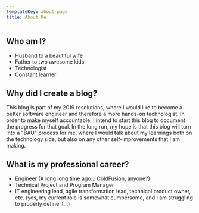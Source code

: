 ```yaml
---
templateKey: about-page
title: About Me
---
```

## Who am I?

* Husband to a beautiful wife
* Father to two awesome kids
* Technologist
* Constant learner

## Why did I create a blog?

This blog is part of my 2019 resolutions, where I would like to become a better software engineer and therefore a more hands-on technologist. In order to make myself accountable, I intend to start this blog to document the progress for that goal. In the long run, my hope is that this blog will turn into a "BAU" process for me, where I would talk about my learnings both on the technology side, but also on any other self-improvements that I am making.

## What is my professional career?

* Engineer (A long long time ago... ColdFusion, anyone?)
* Technical Project and Program Manager
* IT engineering lead, agile transformation lead, technical product owner, etc. (yes, my current role is somewhat cumbersome, and I am struggling to properly define it...)
